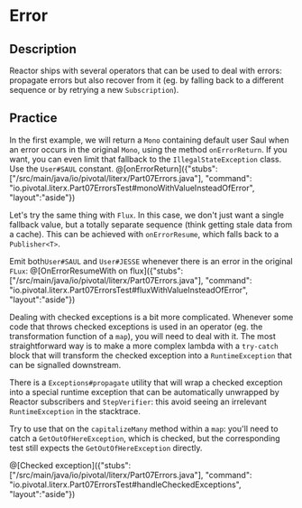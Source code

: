# Error

## Description

Reactor ships with several operators that can be used to deal with errors: propagate errors
but also recover from it (eg. by falling back to a different sequence or by retrying a new
`Subscription`).

## Practice

In the first example, we will return a `Mono` containing default user Saul when an error occurs in
the original `Mono`, using the method `onErrorReturn`. If you want, you can even limit that
fallback to the `IllegalStateException` class. Use the `User#SAUL` constant.
@[onErrorReturn]({"stubs": ["/src/main/java/io/pivotal/literx/Part07Errors.java"], "command": "io.pivotal.literx.Part07ErrorsTest#monoWithValueInsteadOfError", "layout":"aside"})


Let's try the same thing with `Flux`. In this case, we don't just want a single fallback
value, but a totally separate sequence (think getting stale data from a cache). This can
be achieved with `onErrorResume`, which falls back to a `Publisher<T>`.

Emit both`User#SAUL` and `User#JESSE` whenever there is an error in the original `FLux`:
@[OnErrorResumeWith on flux]({"stubs": ["/src/main/java/io/pivotal/literx/Part07Errors.java"], "command": "io.pivotal.literx.Part07ErrorsTest#fluxWithValueInsteadOfError", "layout":"aside"})

Dealing with checked exceptions is a bit more complicated. Whenever some code that throws
checked exceptions is used in an operator (eg. the transformation function of a `map`), you
will need to deal with it. The most straightforward way is to make a more complex lambda with
a `try-catch` block that will transform the checked exception into a `RuntimeException` that
can be signalled downstream.

There is a `Exceptions#propagate` utility that will wrap a checked exception into a special
runtime exception that can be automatically unwrapped by Reactor subscribers and `StepVerifier`:
this avoid seeing an irrelevant `RuntimeException` in the stacktrace.

Try to use that on the `capitalizeMany` method within a `map`: you'll need to catch a
`GetOutOfHereException`, which is checked, but the corresponding test still expects the
`GetOutOfHereException` directly.

@[Checked exception]({"stubs": ["/src/main/java/io/pivotal/literx/Part07Errors.java"], "command": "io.pivotal.literx.Part07ErrorsTest#handleCheckedExceptions", "layout":"aside"})


